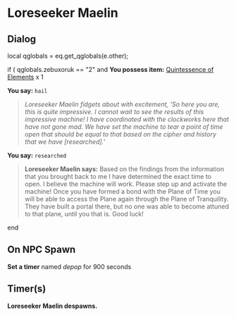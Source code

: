 # Loreseeker Maelin
## Dialog

local qglobals = eq.get_qglobals(e.other);



if ( qglobals.zebuxoruk == "2" and **You possess item:**  [Quintessence of Elements](/item/29165) x 1




**You say:** `hail`




>*Loreseeker Maelin fidgets about with excitement, 'So here you are, this is quite impressive.  I cannot wait to see the results of this impressive machine!  I have coordinated with the clockworks here that have not gone mad.  We have set the machine to tear a point of time open that should be equal to that based on the cipher and history that we have [researched].'*






**You say:** `researched`




>**Loreseeker Maelin says:** Based on the findings from the information that you brought back to me I have determined the exact time to open.  I believe the machine will work.  Please step up and activate the machine!  Once you have formed a bond with the Plane of Time you will be able to access the Plane again through the Plane of Tranquility.  They have built a portal there, but no one was able to become attuned to that plane, until you that is.  Good luck!

end

## On NPC Spawn

**Set a timer** named *depop* for 900 seconds
## Timer(s)

**Loreseeker Maelin despawns.**